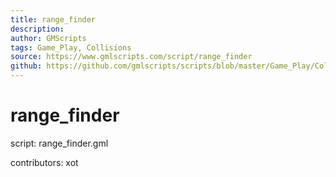 ```yaml
---
title: range_finder
description: 
author: GMScripts
tags: Game_Play, Collisions
source: https://www.gmlscripts.com/script/range_finder
github: https://github.com/gmlscripts/scripts/blob/master/Game_Play/Collisions/range_finder.gml
---
```


range_finder
============

script: range_finder.gml

contributors: xot
